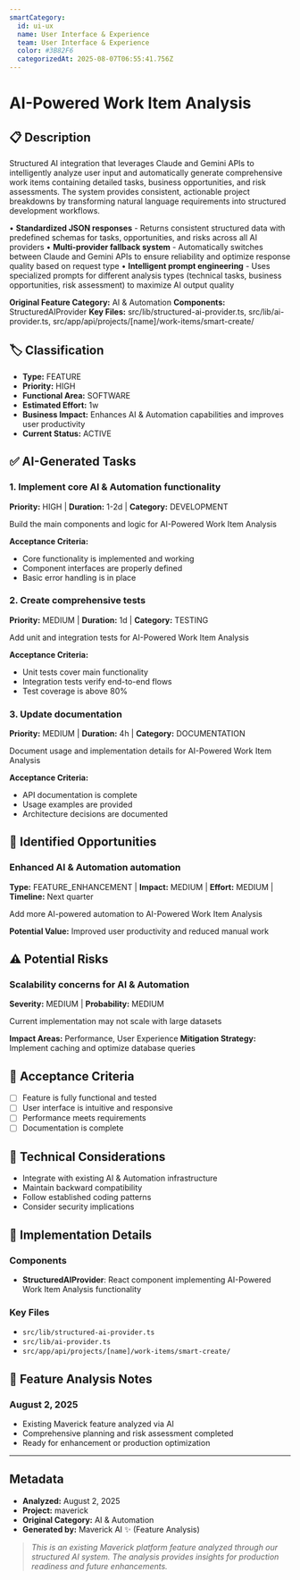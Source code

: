 ```yaml
---
smartCategory:
  id: ui-ux
  name: User Interface & Experience
  team: User Interface & Experience
  color: #3B82F6
  categorizedAt: 2025-08-07T06:55:41.756Z
---
```




# AI-Powered Work Item Analysis

## 📋 Description
Structured AI integration that leverages Claude and Gemini APIs to intelligently analyze user input and automatically generate comprehensive work items containing detailed tasks, business opportunities, and risk assessments. The system provides consistent, actionable project breakdowns by transforming natural language requirements into structured development workflows.

• **Standardized JSON responses** - Returns consistent structured data with predefined schemas for tasks, opportunities, and risks across all AI providers
• **Multi-provider fallback system** - Automatically switches between Claude and Gemini APIs to ensure reliability and optimize response quality based on request type
• **Intelligent prompt engineering** - Uses specialized prompts for different analysis types (technical tasks, business opportunities, risk assessment) to maximize AI output quality

**Original Feature Category:** AI & Automation
**Components:** StructuredAIProvider
**Key Files:** src/lib/structured-ai-provider.ts, src/lib/ai-provider.ts, src/app/api/projects/[name]/work-items/smart-create/

## 🏷️ Classification
- **Type:** FEATURE
- **Priority:** HIGH
- **Functional Area:** SOFTWARE
- **Estimated Effort:** 1w
- **Business Impact:** Enhances AI & Automation capabilities and improves user productivity
- **Current Status:** ACTIVE

## ✅ AI-Generated Tasks

### 1. Implement core AI & Automation functionality
**Priority:** HIGH | **Duration:** 1-2d | **Category:** DEVELOPMENT

Build the main components and logic for AI-Powered Work Item Analysis

**Acceptance Criteria:**
- Core functionality is implemented and working
- Component interfaces are properly defined
- Basic error handling is in place

### 2. Create comprehensive tests
**Priority:** MEDIUM | **Duration:** 1d | **Category:** TESTING

Add unit and integration tests for AI-Powered Work Item Analysis

**Acceptance Criteria:**
- Unit tests cover main functionality
- Integration tests verify end-to-end flows
- Test coverage is above 80%

### 3. Update documentation
**Priority:** MEDIUM | **Duration:** 4h | **Category:** DOCUMENTATION

Document usage and implementation details for AI-Powered Work Item Analysis

**Acceptance Criteria:**
- API documentation is complete
- Usage examples are provided
- Architecture decisions are documented


## 🚀 Identified Opportunities

### Enhanced AI & Automation automation
**Type:** FEATURE_ENHANCEMENT | **Impact:** MEDIUM | **Effort:** MEDIUM | **Timeline:** Next quarter

Add more AI-powered automation to AI-Powered Work Item Analysis

**Potential Value:** Improved user productivity and reduced manual work


## ⚠️ Potential Risks

### Scalability concerns for AI & Automation
**Severity:** MEDIUM | **Probability:** MEDIUM

Current implementation may not scale with large datasets

**Impact Areas:** Performance, User Experience
**Mitigation Strategy:** Implement caching and optimize database queries


## 🎯 Acceptance Criteria

- [ ] Feature is fully functional and tested
- [ ] User interface is intuitive and responsive
- [ ] Performance meets requirements
- [ ] Documentation is complete

## 🔧 Technical Considerations

- Integrate with existing AI & Automation infrastructure
- Maintain backward compatibility
- Follow established coding patterns
- Consider security implications

## 📁 Implementation Details

### Components
- **StructuredAIProvider**: React component implementing AI-Powered Work Item Analysis functionality

### Key Files
- `src/lib/structured-ai-provider.ts`
- `src/lib/ai-provider.ts`
- `src/app/api/projects/[name]/work-items/smart-create/`

## 💬 Feature Analysis Notes

### August 2, 2025
- Existing Maverick feature analyzed via AI
- Comprehensive planning and risk assessment completed
- Ready for enhancement or production optimization

---

## Metadata
- **Analyzed:** August 2, 2025
- **Project:** maverick
- **Original Category:** AI & Automation
- **Generated by:** Maverick AI ✨ (Feature Analysis)

> _This is an existing Maverick platform feature analyzed through our structured AI system. The analysis provides insights for production readiness and future enhancements._
